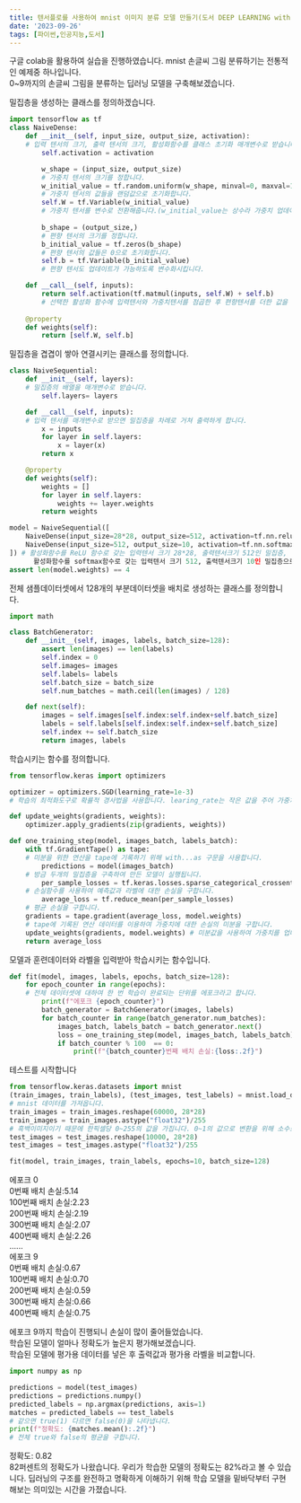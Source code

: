 ```yaml
---
title: 텐서플로를 사용하여 mnist 이미지 분류 모델 만들기(도서 DEEP LEARNING with Python)
date: '2023-09-26'
tags: [파이썬,인공지능,도서]
---
```

  
구글 colab을 활용하여 실습을 진행하였습니다.
mnist 손글씨 그림 분류하기는 전통적인 예제중 하나입니다.  
0~9까지의 손글씨 그림을 분류하는 딥러닝 모델을 구축해보겠습니다.  

밀집층을 생성하는 클래스를 정의하겠습니다.
```python
import tensorflow as tf
class NaiveDense:
    def __init__(self, input_size, output_size, activation):
    # 입력 텐서의 크기, 출력 텐서의 크기, 활성화함수를 클래스 초기화 매개변수로 받습니다.
        self.activation = activation

        w_shape = (input_size, output_size)
        # 가중치 텐서의 크기를 정합니다.
        w_initial_value = tf.random.uniform(w_shape, minval=0, maxval=1e-1)
        # 가중치 텐서의 값들을 랜덤값으로 초기화합니다.
        self.W = tf.Variable(w_initial_value)
        # 가중치 텐서를 변수로 전환해줍니다.(w_initial_value는 상수라 가중치 업데이트가 안됩니다.)
        
        b_shape = (output_size,)
        # 편향 텐서의 크기를 정합니다.
        b_initial_value = tf.zeros(b_shape)
        # 편향 텐서의 값들은 0으로 초기화합니다.
        self.b = tf.Variable(b_initial_value)
        # 편향 텐서도 업데이트가 가능하도록 변수화시킵니다.

    def __call__(self, inputs):
        return self.activation(tf.matmul(inputs, self.W) + self.b)
        # 선택한 활성화 함수에 입력텐서와 가중치텐서를 점곱한 후 편향텐서를 더한 값을 인자로 넣습니다.
    
    @property
    def weights(self):
        return [self.W, self.b]
```

밀집층을 겹겹이 쌓아 연결시키는 클래스를 정의합니다.
```python
class NaiveSequential:
    def __init__(self, layers):
    # 밀집층의 배열을 매개변수로 받습니다.
        self.layers= layers

    def __call__(self, inputs):
    # 입력 텐서를 매개변수로 받으면 밀집층을 차례로 거쳐 출력하게 합니다.
        x = inputs
        for layer in self.layers:
            x = layer(x)
        return x

    @property
    def weights(self):
        weights = []
        for layer in self.layers:
            weights += layer.weights
        return weights

model = NaiveSequential([
    NaiveDense(input_size=28*28, output_size=512, activation=tf.nn.relu),
    NaiveDense(input_size=512, output_size=10, activation=tf.nn.softmax)
]) # 활성화함수를 ReLU 함수로 갖는 입력텐서 크기 28*28, 출력텐서크기 512인 밀집층,
      활성화함수를 softmax함수로 갖는 입력텐서 크기 512, 출력텐서크기 10인 밀집층으로 구성된 배열을 입력하여 model 인스턴스를 생성합니다.
assert len(model.weights) == 4
```

전체 샘플데이터셋에서 128개의 부분데이터셋을 배치로 생성하는 클래스를 정의합니다.
```python
import math

class BatchGenerator:
    def __init__(self, images, labels, batch_size=128):
        assert len(images) == len(labels)
        self.index = 0
        self.images= images
        self.labels= labels
        self.batch_size = batch_size
        self.num_batches = math.ceil(len(images) / 128)

    def next(self):
        images = self.images[self.index:self.index+self.batch_size]
        labels = self.labels[self.index:self.index+self.batch_size]
        self.index += self.batch_size
        return images, labels
```

학습시키는 함수를 정의합니다.
```python
from tensorflow.keras import optimizers

optimizer = optimizers.SGD(learning_rate=1e-3)
# 학습의 최적화도구로 확률적 경사법을 사용합니다. learing_rate는 작은 값을 주어 가중치를 조금씩 이동하게 해야합니다.

def update_weights(gradients, weights):
    optimizer.apply_gradients(zip(gradients, weights))

def one_training_step(model, images_batch, labels_batch):
    with tf.GradientTape() as tape:
    # 미분을 위한 연산을 tape에 기록하기 위해 with...as 구문을 사용합니다.
        predictions = model(images_batch)
    # 방금 두개의 밀집층을 구축하여 만든 모델이 실행됩니다.
        per_sample_losses = tf.keras.losses.sparse_categorical_crossentropy(labels_batch, predictions)
    # 손실함수를 사용하여 예측값과 라벨에 대한 손실을 구합니다.
        average_loss = tf.reduce_mean(per_sample_losses)
    # 평균 손실을 구합니다.
    gradients = tape.gradient(average_loss, model.weights)
    # tape에 기록된 연산 데이터를 이용하여 가중치에 대한 손실의 미분을 구합니다.
    update_weights(gradients, model.weights) # 미분값을 사용하여 가중치를 업데이트합니다.
    return average_loss
```

모델과 훈련데이터와 라벨을 입력받아 학습시키는 함수입니다.
```python
def fit(model, images, labels, epochs, batch_size=128):
    for epoch_counter in range(epochs):
    # 전체 데이터셋에 대하여 한 번 학습이 완료되는 단위를 에포크라고 합니다.
        print(f"에포크 {epoch_counter}")
        batch_generator = BatchGenerator(images, labels)
        for batch_counter in range(batch_generator.num_batches):
            images_batch, labels_batch = batch_generator.next()
            loss = one_training_step(model, images_batch, labels_batch)
            if batch_counter % 100  == 0:
                print(f"{batch_counter}번째 배치 손실:{loss:.2f}")
```

테스트를 시작합니다
```python
from tensorflow.keras.datasets import mnist
(train_images, train_labels), (test_images, test_labels) = mnist.load_data()
# mnist 데이터를 가져옵니다.
train_images = train_images.reshape(60000, 28*28)
train_images = train_images.astype("float32")/255
# 흑백이미지이기 때문에 한픽셀당 0~255의 값을 가집니다. 0~1의 값으로 변환을 위해 소수로 전환후 255로 나누어줍니다.
test_images = test_images.reshape(10000, 28*28)
test_images = test_images.astype("float32")/255

fit(model, train_images, train_labels, epochs=10, batch_size=128)
```
에포크 0  
0번째 배치 손실:5.14  
100번째 배치 손실:2.23  
200번째 배치 손실:2.19  
300번째 배치 손실:2.07  
400번째 배치 손실:2.26  
......  
에포크 9  
0번째 배치 손실:0.67  
100번째 배치 손실:0.70  
200번째 배치 손실:0.59  
300번째 배치 손실:0.66  
400번째 배치 손실:0.75  

에포크 9까지 학습이 진행되니 손실이 많이 줄어들었습니다.  
학습된 모델이 얼마나 정확도가 높은지 평가해보겠습니다.  
학습된 모델에 평가용 데이터를 넣은 후 출력값과 평가용 라벨을 비교합니다.
```python
import numpy as np

predictions = model(test_images)
predictions = predictions.numpy()
predicted_labels = np.argmax(predictions, axis=1)
matches = predicted_labels == test_labels
# 같으면 true(1) 다르면 false(0)을 나타냅니다.
print(f"정확도: {matches.mean():.2f}")
# 전체 true와 false의 평균을 구합니다.
```
정확도: 0.82  
82퍼센트의 정확도가 나왔습니다. 우리가 학습한 모델의 정확도는 82%라고 볼 수 있습니다.
딥러닝의 구조를 완전하고 명확하게 이해하기 위해 학습 모델을 밑바닥부터 구현해보는 의미있는 시간을 가졌습니다.
